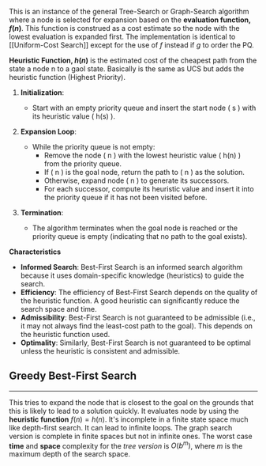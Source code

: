 This is an instance of the general Tree-Search or Graph-Search algorithm where a node is selected for expansion based on the **evaluation function, $f(n)$**. This function is construed as a cost estimate so the node with the lowest evaluation is expanded first. The implementation is identical to [[Uniform-Cost Search]] except for the use of $f$ instead if $g$ to order the PQ.  

**Heuristic Function, $h(n)$** is the estimated cost of the cheapest path from the state a node n to a gaol state. Basically is the same as UCS but adds the heuristic function (Highest Priority). 

1. **Initialization**:
   - Start with an empty priority queue and insert the start node \( s \) with its heuristic value \( h(s) \).

2. **Expansion Loop**:
   - While the priority queue is not empty:
     - Remove the node \( n \) with the lowest heuristic value \( h(n) \) from the priority queue.
     - If \( n \) is the goal node, return the path to \( n \) as the solution.
     - Otherwise, expand node \( n \) to generate its successors.
     - For each successor, compute its heuristic value and insert it into the priority queue if it has not been visited before.

3. **Termination**:
   - The algorithm terminates when the goal node is reached or the priority queue is empty (indicating that no path to the goal exists).

**Characteristics**
- **Informed Search**: Best-First Search is an informed search algorithm because it uses domain-specific knowledge (heuristics) to guide the search.
- **Efficiency**: The efficiency of Best-First Search depends on the quality of the heuristic function. A good heuristic can significantly reduce the search space and time.
- **Admissibility**: Best-First Search is not guaranteed to be admissible (i.e., it may not always find the least-cost path to the goal). This depends on the heuristic function used.
- **Optimality**: Similarly, Best-First Search is not guaranteed to be optimal unless the heuristic is consistent and admissible.
## Greedy Best-First Search
___
This tries to expand the node that is closest to the goal on the grounds that this is likely to lead to a solution quickly. It evaluates node by using the **heuristic function** $f(n) = h(n)$. It's incomplete in a finite state space much like depth-first search. It can lead to infinite loops. The graph search version is complete in finite spaces but not in infinite ones. The worst case **time**  and **space** complexity for the *tree version* is $O(b^m)$, where $m$ is the maximum depth of the search space. 


